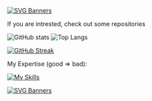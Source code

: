 [![SVG Banners](https://svg-banners.vercel.app/api?type=origin&text1=Welcome%20to%20Rookis%20Profile!&width=1000&height=200)](https://github.com/Akshay090/svg-banners)

If you are intrested, check out some repositories
                  
![GitHub stats](https://github-readme-stats.vercel.app/api?username=Pdzly&count_private=true&theme=dark&show_icons=true)
![Top Langs](https://github-readme-stats.vercel.app/api/top-langs/?username=Pdzly&theme=dark)

[![GitHub Streak](https://streak-stats.demolab.com?user=Pdzly&theme=git-dark&border_radius=5&date_format=j%20M%5B%20Y%5D&mode=weekly&border=DD2727&ring=D8DD23)](https://git.io/streak-stats)

My Expertise (good => bad):

[![My Skills](https://skillicons.dev/icons?i=ts,cs,react,nodejs,js,angular,lua,python,docker,openshift&theme=dark)](https://skillicons.dev)


[![SVG Banners](https://svg-banners.vercel.app/api?type=glitch&text1=Thanks!&width=1000&height=200)](https://github.com/Akshay090/svg-banners)
